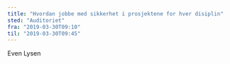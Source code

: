 ```yaml
---
title: "Hvordan jobbe med sikkerhet i prosjektene for hver disiplin"
sted: "Auditoriet"
fra: "2019-03-30T09:10"
til: "2019-03-30T09:45"
---
```


Even Lysen